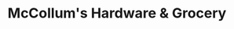 ---
title: "McCollum's Hardware & Grocery"
url: /reidsville/mccollums-hardware-und-grocery/
shop: Lebensmittel
---